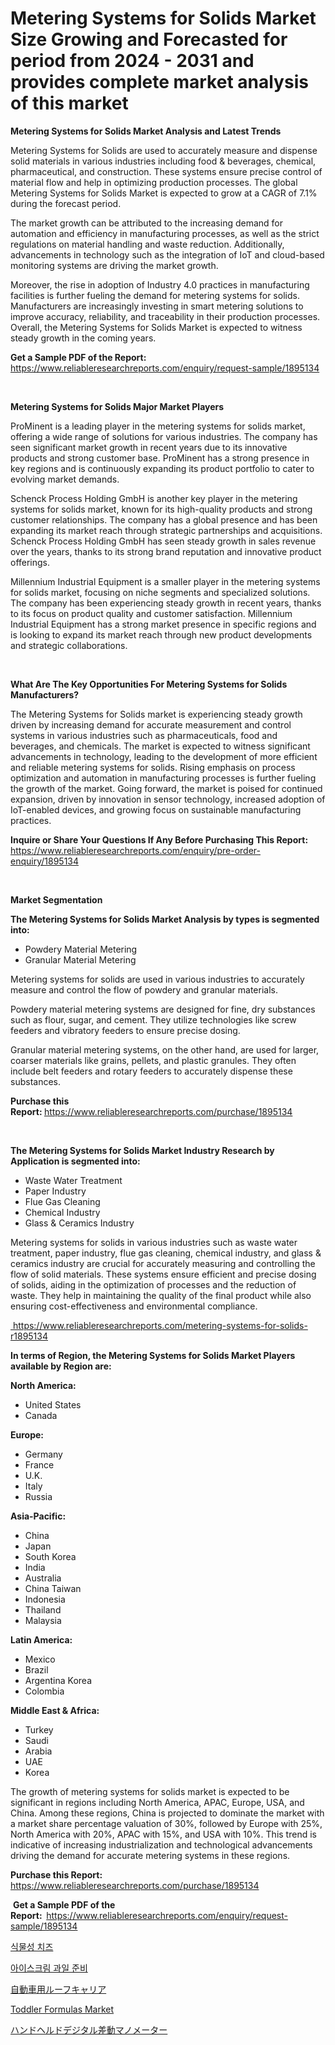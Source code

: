 <p><h1>Metering Systems for Solids Market Size Growing and Forecasted for period from 2024 - 2031 and provides complete market analysis of this market</h1></p><p><strong>Metering Systems for Solids Market Analysis and Latest Trends</strong></p>
<p><p>Metering Systems for Solids are used to accurately measure and dispense solid materials in various industries including food & beverages, chemical, pharmaceutical, and construction. These systems ensure precise control of material flow and help in optimizing production processes. The global Metering Systems for Solids Market is expected to grow at a CAGR of 7.1% during the forecast period.</p><p>The market growth can be attributed to the increasing demand for automation and efficiency in manufacturing processes, as well as the strict regulations on material handling and waste reduction. Additionally, advancements in technology such as the integration of IoT and cloud-based monitoring systems are driving the market growth. </p><p>Moreover, the rise in adoption of Industry 4.0 practices in manufacturing facilities is further fueling the demand for metering systems for solids. Manufacturers are increasingly investing in smart metering solutions to improve accuracy, reliability, and traceability in their production processes. Overall, the Metering Systems for Solids Market is expected to witness steady growth in the coming years.</p></p>
<p><strong>Get a Sample PDF of the Report:&nbsp;</strong> <a href="https://www.reliableresearchreports.com/enquiry/request-sample/1895134">https://www.reliableresearchreports.com/enquiry/request-sample/1895134</a></p>
<p>&nbsp;</p>
<p><strong>Metering Systems for Solids Major Market Players</strong></p>
<p><p>ProMinent is a leading player in the metering systems for solids market, offering a wide range of solutions for various industries. The company has seen significant market growth in recent years due to its innovative products and strong customer base. ProMinent has a strong presence in key regions and is continuously expanding its product portfolio to cater to evolving market demands.</p><p>Schenck Process Holding GmbH is another key player in the metering systems for solids market, known for its high-quality products and strong customer relationships. The company has a global presence and has been expanding its market reach through strategic partnerships and acquisitions. Schenck Process Holding GmbH has seen steady growth in sales revenue over the years, thanks to its strong brand reputation and innovative product offerings.</p><p>Millennium Industrial Equipment is a smaller player in the metering systems for solids market, focusing on niche segments and specialized solutions. The company has been experiencing steady growth in recent years, thanks to its focus on product quality and customer satisfaction. Millennium Industrial Equipment has a strong market presence in specific regions and is looking to expand its market reach through new product developments and strategic collaborations.</p></p>
<p>&nbsp;</p>
<p><strong>What Are The Key Opportunities For Metering Systems for Solids Manufacturers?</strong></p>
<p><p>The Metering Systems for Solids market is experiencing steady growth driven by increasing demand for accurate measurement and control systems in various industries such as pharmaceuticals, food and beverages, and chemicals. The market is expected to witness significant advancements in technology, leading to the development of more efficient and reliable metering systems for solids. Rising emphasis on process optimization and automation in manufacturing processes is further fueling the growth of the market. Going forward, the market is poised for continued expansion, driven by innovation in sensor technology, increased adoption of IoT-enabled devices, and growing focus on sustainable manufacturing practices.</p></p>
<p><strong>Inquire or Share Your Questions If Any Before Purchasing This Report:</strong> <a href="https://www.reliableresearchreports.com/enquiry/pre-order-enquiry/1895134">https://www.reliableresearchreports.com/enquiry/pre-order-enquiry/1895134</a></p>
<p>&nbsp;</p>
<p><strong>Market Segmentation</strong></p>
<p><strong>The Metering Systems for Solids Market Analysis by types is segmented into:</strong></p>
<p><ul><li>Powdery Material Metering</li><li>Granular Material Metering</li></ul></p>
<p><p>Metering systems for solids are used in various industries to accurately measure and control the flow of powdery and granular materials. </p><p>Powdery material metering systems are designed for fine, dry substances such as flour, sugar, and cement. They utilize technologies like screw feeders and vibratory feeders to ensure precise dosing.</p><p>Granular material metering systems, on the other hand, are used for larger, coarser materials like grains, pellets, and plastic granules. They often include belt feeders and rotary feeders to accurately dispense these substances.</p></p>
<p><strong>Purchase this Report:&nbsp;</strong><a href="https://www.reliableresearchreports.com/purchase/1895134">https://www.reliableresearchreports.com/purchase/1895134</a></p>
<p>&nbsp;</p>
<p><strong>The Metering Systems for Solids Market Industry Research by Application is segmented into:</strong></p>
<p><ul><li>Waste Water Treatment</li><li>Paper Industry</li><li>Flue Gas Cleaning</li><li>Chemical Industry</li><li>Glass & Ceramics Industry</li></ul></p>
<p><p>Metering systems for solids in various industries such as waste water treatment, paper industry, flue gas cleaning, chemical industry, and glass & ceramics industry are crucial for accurately measuring and controlling the flow of solid materials. These systems ensure efficient and precise dosing of solids, aiding in the optimization of processes and the reduction of waste. They help in maintaining the quality of the final product while also ensuring cost-effectiveness and environmental compliance.</p></p>
<p><a href="https://www.reliableresearchreports.com/metering-systems-for-solids-r1895134">&nbsp;https://www.reliableresearchreports.com/metering-systems-for-solids-r1895134</a></p>
<p><strong>In terms of Region, the Metering Systems for Solids Market Players available by Region are:</strong></p>
<p>
    <p> <strong> North America: </strong>
        <ul>
            <li>United States</li>
            <li>Canada</li>
        </ul>
        </p> 
    <p> <strong> Europe: </strong>
        <ul>
            <li>Germany</li>
            <li>France</li>
            <li>U.K.</li>
            <li>Italy</li>
            <li>Russia</li>
        </ul>
        </p> 
    <p> <strong> Asia-Pacific: </strong>
        <ul>
            <li>China</li>
            <li>Japan</li>
            <li>South Korea</li>
            <li>India</li>
            <li>Australia</li>
            <li>China Taiwan</li>
            <li>Indonesia</li>
            <li>Thailand</li>
            <li>Malaysia</li>
        </ul>
        </p> 
    <p> <strong> Latin America: </strong>
        <ul>
            <li>Mexico</li>
            <li>Brazil</li>
            <li>Argentina Korea</li>
            <li>Colombia</li>
        </ul>
        </p> 
    <p> <strong> Middle East & Africa: </strong>
        <ul>
            <li>Turkey</li>
            <li>Saudi</li>
            <li>Arabia</li>
            <li>UAE</li>
            <li>Korea</li>
        </ul>
    </p>
    </p>
<p><p>The growth of metering systems for solids market is expected to be significant in regions including North America, APAC, Europe, USA, and China. Among these regions, China is projected to dominate the market with a market share percentage valuation of 30%, followed by Europe with 25%, North America with 20%, APAC with 15%, and USA with 10%. This trend is indicative of increasing industrialization and technological advancements driving the demand for accurate metering systems in these regions.</p></p>
<p><strong>Purchase this Report: </strong><a href="https://www.reliableresearchreports.com/purchase/1895134">https://www.reliableresearchreports.com/purchase/1895134</a></p>
<p>&nbsp;<strong>Get a Sample PDF of the Report:&nbsp;&nbsp;</strong><a href="https://www.reliableresearchreports.com/enquiry/request-sample/1895134">https://www.reliableresearchreports.com/enquiry/request-sample/1895134</a></p>
<p><strong></strong></p>
<p><p><a href="https://github.com/langcat852024/Market-Research-Report-List-1/blob/main/7659398124718.md">식물성 치즈</a></p><p><a href="https://github.com/romeshmittrochakma11/Market-Research-Report-List-1/blob/main/5385220124717.md">아이스크림 과일 준비</a></p><p><a href="https://github.com/Andrewones2023/Market-Research-Report-List-1/blob/main/7705167114953.md">自動車用ルーフキャリア</a></p><p><a href="https://github.com/ZackaryHalvorson2023/Market-Research-Report-List-1/blob/main/toddler-formulas-market.md">Toddler Formulas Market</a></p><p><a href="https://github.com/ChloeConn27/Market-Research-Report-List-1/blob/main/2052175114954.md">ハンドヘルドデジタル差動マノメーター</a></p></p>